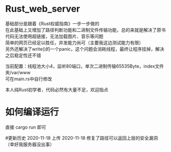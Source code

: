 # Rust_web_server
基础部分是跟着《Rust权威指南》一步一步做的  
在此基础上又增加了路径判断功能和二进制文件传输功能，总的来就是解决了原书代码无法使用超链接，无法加载图片、音乐等问题  
简单的网页已经足以胜任，并发能力尚可（主要我这边测试能力有限）  
另外还解决了write()的一个panic，这个问题会消耗线程，最终让程序挂掉，解决之后稳定性还不错  

当前配置：线程池大小4，监听80端口，单次二进制传输65535Byte，index文件夹/var/www  
可在main.rs中自行修改  

本人纯Rust初学者，代码必然有大量不足，欢迎指点  

# 如何编译运行  
直接 cargo run 即可  

#更新历史
2020-11-18 上传
2020-11-18 修复了路径可以返回上层的安全漏洞（幸好我服务器没出事）
